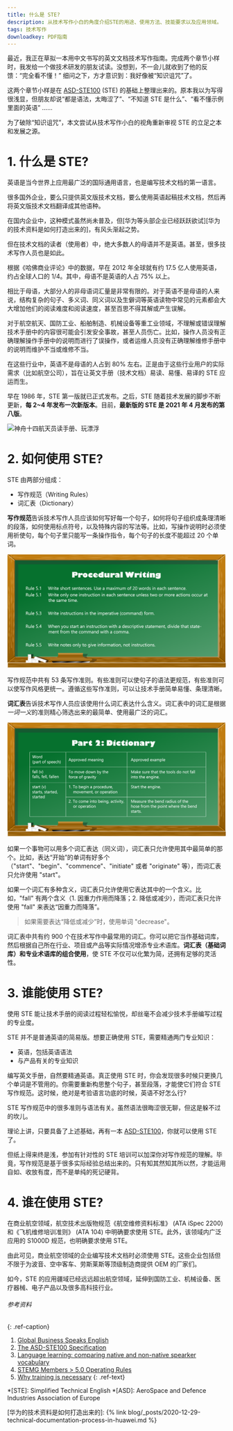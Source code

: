 ```yaml
---
title: 什么是 STE?
description: 从技术写作小白的角度介绍STE的用途、使用方法、技能要求以及应用领域。
tags: 技术写作
downloadkey: PDF指南
---
```


最近，我正在草拟一本用中文书写的英文文档技术写作指南。完成两个章节小样时，我发给一个做技术研发的朋友试读。没想到，不一会儿就收到了他的反馈：“完全看不懂！” 细问之下，方才意识到：我好像被“知识诅咒”了。

这两个章节小样是在 [ASD-STE100][] (STE) 的基础上整理出来的。原本我以为写得很浅显，但朋友却说“都是语法，太晦涩了”、“不知道 STE 是什么”、“看不懂示例里面的英语” ……

为了破除“知识诅咒”，本文尝试从技术写作小白的视角重新审视 STE 的立足之本和发展之源。

# 1. 什么是 STE?

英语是当今世界上应用最广泛的国际通用语言，也是编写技术文档的第一语言。

很多国外企业，要么只提供英文版技术文档，要么使用英语起稿技术文档，然后再将英文版技术文档翻译成其他语种。

在国内企业中，这种模式虽然尚未普及，但[华为等头部企业已经跃跃欲试][华为的技术资料是如何打造出来的]，有风头渐起之势。

但在技术文档的读者（使用者）中，绝大多数人的母语并不是英语。甚至，很多技术写作人员也是如此。

根据《哈佛商业评论》中的数据，早在 2012 年全球就有约 17.5 亿人使用英语，约占全球人口的 1/4。其中，母语不是英语的人占 75% 以上。

相比于母语，大部分人的非母语词汇量是非常有限的。对于英语不是母语的人来说，结构复杂的句子、多义词、同义词以及生僻词等英语读物中常见的元素都会大大增加他们的阅读难度和阅读速度，甚至百思不得其解或产生误解。

对于航空航天、国防工业、船舶制造、机械设备等重工业领域，不理解或错误理解技术手册中的内容很可能会引发安全事故，甚至人员伤亡。比如，操作人员没有正确理解操作手册中的说明而进行了误操作，或者运维人员没有正确理解维修手册中的说明而维护不当或维修不当。

在这些行业中，英语不是母语的人占到 80% 左右。正是由于这些行业用户的实际需求（比如航空公司），旨在让英文手册（技术文档）易读、易懂、易译的 STE 应运而生。

早在 1986 年，STE 第一版就已正式发布。之后，STE 随着技术发展的脚步不断更新，**每 2~4 年发布一次新版本**。目前，**最新版的 STE 是 2021 年 4 月发布的第八版**。

![神舟十四航天员读手册、玩漂浮](/assets/images/post/whatIsSTE/astronaut-read-manuals.gif "神舟十四航天员读手册、玩漂浮")

# 2. 如何使用 STE?

STE 由两部分组成：

- 写作规范（Writing Rules）
- 词汇表（Dictionary）

**写作规范**告诉技术写作人员应该如何写好每一个句子，如何将句子组织成条理清晰的段落，如何使用标点符号，以及特殊内容的写法等。比如，写操作说明时必须使用祈使句，每个句子里只能写一条操作指令，每个句子的长度不能超过 20 个单词。

![操作说明的写作准则](/assets/images/post/whatIsSTE/blackboard-writing-rules.png "操作说明的写作准则")


写作规范中共有 53 条写作准则。有些准则可以使句子的语法更规范，有些准则可以使写作风格更统一。遵循这些写作准则，可以让技术手册简单易懂、条理清晰。

**词汇表**告诉技术写作人员应该使用什么词汇表达什么含义。词汇表中的词汇是根据*一词一义*的准则精心筛选出来的最简单、使用最广泛的词汇。

![词汇表](/assets/images/post/whatIsSTE/blackboard-dictionary.png "词汇表")

如果一个事物可以用多个词汇表达（同义词），词汇表只允许使用其中最简单的那个。比如，表达“开始”的单词有好多个（"start"、"begin"、"commence"、"initiate" 或者 "originate" 等），而词汇表只允许使用 "start"。

如果一个词汇有多种含义，词汇表只允许使用它表达其中的一个含义。比如，"fall" 有两个含义（1. 因重力作用而降落；2. 降低或减少），而词汇表只允许使用 "fall" 来表达“因重力而降落”。

> 如果需要表达“降低或减少”时，使用单词 "decrease"。

词汇表中共有约 900 个在技术写作中最常用的词汇。你可以把它当作基础词库，然后根据自己所在行业、项目或产品等实际情况增添专业术语库。**词汇表（基础词库）和专业术语库的组合使用**，使 STE 不仅可以化繁为简，还拥有足够的灵活性。

# 3. 谁能使用 STE?

使用 STE 能让技术手册的阅读过程轻松愉悦，却丝毫不会减少技术手册编写过程的专业度。

STE 并不是普通英语的简易版。想要正确使用 STE，需要精通两门专业知识：

- 英语，包括英语语法
- 与产品有关的专业知识

编写英文手册，自然要精通英语。真正使用 STE 时，你会发现很多时候只更换几个单词是不管用的。你需要重新构思整个句子，甚至段落，才能使它们符合 STE 写作规范。这时候，绝对是考验语言功底的时候，英语不好怎么行?

STE 写作规范中的很多准则与语法有关。虽然语法很晦涩很无聊，但这是躲不过的坎儿。

理论上讲，只要具备了上述基础，再有一本 [ASD-STE100][]，你就可以使用 STE 了。

但纸上得来终是浅，参加有针对性的 STE 培训可以加深你对写作规范的理解。毕竟，写作规范是基于很多实际经验总结出来的。只有知其然知其所以然，才能运用自如、收放有度，而不是单纯的死记硬背。

# 4. 谁在使用 STE?

在商业航空领域，航空技术出版物规范《航空维修资料标准》 (ATA iSpec 2200) 和《飞机维修培训准则》 (ATA 104) 中明确要求使用 STE。此外，该领域内广泛应用的 S1000D 规范，也明确要求使用 STE。

由此可见，商业航空领域的企业编写技术文档时必须使用 STE。这些企业包括但不限于为波音、空中客车、劳斯莱斯等顶级制造商提供 OEM 的厂家们。

如今，STE 的应用疆域已经远远超出航空领域，延伸到国防工业、机械设备、医疗器械、电子产品以及很多高科技行业。



###### 参考资料
{: .ref-caption}

1. [Global Business Speaks English](https://hbr.org/2012/05/global-business-speaks-english)
2. [The ASD-STE100 Specification](https://www.asd-ste100.org/about.html)
3. [Language learning: comparing native and non-native spearker vocabulary](https://blog.cyracom.com/the-lifelong-pursuit-of-language-learning-how-the-vocabularies-of-native-and-non-native-speakers-compare#:~:text=The%20researchers%20found%20that%20native%20adult%20speakers%20of,day%2C%20over%20twice%20the%20rate%20of%20native%20speakers.)
4. [STEMG Members > 5.0 Operating Rules](https://www.asd-ste100.org/membership.html)
5. [Why training is necessary](https://www.asd-ste100.org/training.html)
{: .ref-text}

<!-- abbreviation definition -->
*[STE]: Simplified Technical English
*[ASD]: AeroSpace and Defence Industries Association of Europe

<!-- link definition -->
[ASD-STE100]: http://www.asd-ste100.org/request.html
[华为的技术资料是如何打造出来的]: {% link blog/_posts/2020-12-29-technical-documentation-process-in-huawei.md %}